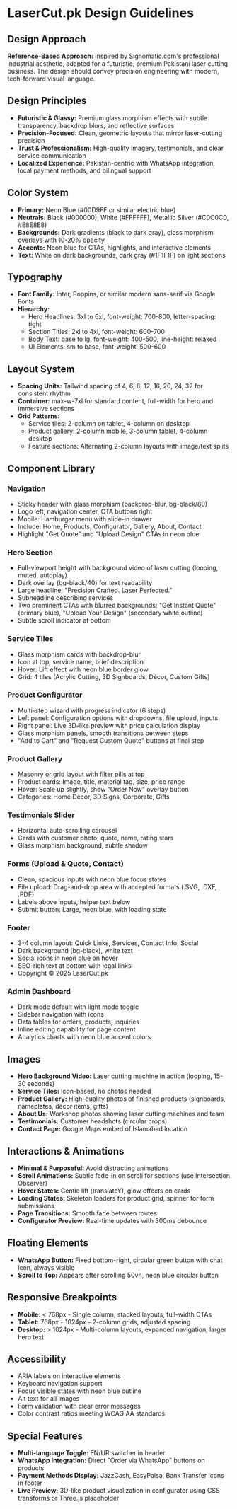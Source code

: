 # LaserCut.pk Design Guidelines

## Design Approach
**Reference-Based Approach:** Inspired by Signomatic.com's professional industrial aesthetic, adapted for a futuristic, premium Pakistani laser cutting business. The design should convey precision engineering with modern, tech-forward visual language.

## Design Principles
- **Futuristic & Glassy:** Premium glass morphism effects with subtle transparency, backdrop blurs, and reflective surfaces
- **Precision-Focused:** Clean, geometric layouts that mirror laser-cutting precision
- **Trust & Professionalism:** High-quality imagery, testimonials, and clear service communication
- **Localized Experience:** Pakistan-centric with WhatsApp integration, local payment methods, and bilingual support

## Color System
- **Primary:** Neon Blue (#00D9FF or similar electric blue)
- **Neutrals:** Black (#000000), White (#FFFFFF), Metallic Silver (#C0C0C0, #E8E8E8)
- **Backgrounds:** Dark gradients (black to dark gray), glass morphism overlays with 10-20% opacity
- **Accents:** Neon blue for CTAs, highlights, and interactive elements
- **Text:** White on dark backgrounds, dark gray (#1F1F1F) on light sections

## Typography
- **Font Family:** Inter, Poppins, or similar modern sans-serif via Google Fonts
- **Hierarchy:**
  - Hero Headlines: 3xl to 6xl, font-weight: 700-800, letter-spacing: tight
  - Section Titles: 2xl to 4xl, font-weight: 600-700
  - Body Text: base to lg, font-weight: 400-500, line-height: relaxed
  - UI Elements: sm to base, font-weight: 500-600

## Layout System
- **Spacing Units:** Tailwind spacing of 4, 6, 8, 12, 16, 20, 24, 32 for consistent rhythm
- **Container:** max-w-7xl for standard content, full-width for hero and immersive sections
- **Grid Patterns:** 
  - Service tiles: 2-column on tablet, 4-column on desktop
  - Product gallery: 2-column mobile, 3-column tablet, 4-column desktop
  - Feature sections: Alternating 2-column layouts with image/text splits

## Component Library

### Navigation
- Sticky header with glass morphism (backdrop-blur, bg-black/80)
- Logo left, navigation center, CTA buttons right
- Mobile: Hamburger menu with slide-in drawer
- Include: Home, Products, Configurator, Gallery, About, Contact
- Highlight "Get Quote" and "Upload Design" CTAs in neon blue

### Hero Section
- Full-viewport height with background video of laser cutting (looping, muted, autoplay)
- Dark overlay (bg-black/40) for text readability
- Large headline: "Precision Crafted. Laser Perfected."
- Subheadline describing services
- Two prominent CTAs with blurred backgrounds: "Get Instant Quote" (primary blue), "Upload Your Design" (secondary white outline)
- Subtle scroll indicator at bottom

### Service Tiles
- Glass morphism cards with backdrop-blur
- Icon at top, service name, brief description
- Hover: Lift effect with neon blue border glow
- Grid: 4 tiles (Acrylic Cutting, 3D Signboards, Décor, Custom Gifts)

### Product Configurator
- Multi-step wizard with progress indicator (6 steps)
- Left panel: Configuration options with dropdowns, file upload, inputs
- Right panel: Live 3D-like preview with price calculation display
- Glass morphism panels, smooth transitions between steps
- "Add to Cart" and "Request Custom Quote" buttons at final step

### Product Gallery
- Masonry or grid layout with filter pills at top
- Product cards: Image, title, material tag, size, price range
- Hover: Scale up slightly, show "Order Now" overlay button
- Categories: Home Décor, 3D Signs, Corporate, Gifts

### Testimonials Slider
- Horizontal auto-scrolling carousel
- Cards with customer photo, quote, name, rating stars
- Glass morphism background, subtle shadow

### Forms (Upload & Quote, Contact)
- Clean, spacious inputs with neon blue focus states
- File upload: Drag-and-drop area with accepted formats (.SVG, .DXF, .PDF)
- Labels above inputs, helper text below
- Submit button: Large, neon blue, with loading state

### Footer
- 3-4 column layout: Quick Links, Services, Contact Info, Social
- Dark background (bg-black), white text
- Social icons in neon blue on hover
- SEO-rich text at bottom with legal links
- Copyright © 2025 LaserCut.pk

### Admin Dashboard
- Dark mode default with light mode toggle
- Sidebar navigation with icons
- Data tables for orders, products, inquiries
- Inline editing capability for page content
- Analytics charts with neon blue accent colors

## Images
- **Hero Background Video:** Laser cutting machine in action (looping, 15-30 seconds)
- **Service Tiles:** Icon-based, no photos needed
- **Product Gallery:** High-quality photos of finished products (signboards, nameplates, décor items, gifts)
- **About Us:** Workshop photos showing laser cutting machines and team
- **Testimonials:** Customer headshots (circular crops)
- **Contact Page:** Google Maps embed of Islamabad location

## Interactions & Animations
- **Minimal & Purposeful:** Avoid distracting animations
- **Scroll Animations:** Subtle fade-in on scroll for sections (use Intersection Observer)
- **Hover States:** Gentle lift (translateY), glow effects on cards
- **Loading States:** Skeleton loaders for product grid, spinner for form submissions
- **Page Transitions:** Smooth fade between routes
- **Configurator Preview:** Real-time updates with 300ms debounce

## Floating Elements
- **WhatsApp Button:** Fixed bottom-right, circular green button with chat icon, always visible
- **Scroll to Top:** Appears after scrolling 50vh, neon blue circular button

## Responsive Breakpoints
- **Mobile:** < 768px - Single column, stacked layouts, full-width CTAs
- **Tablet:** 768px - 1024px - 2-column grids, adjusted spacing
- **Desktop:** > 1024px - Multi-column layouts, expanded navigation, larger hero text

## Accessibility
- ARIA labels on interactive elements
- Keyboard navigation support
- Focus visible states with neon blue outline
- Alt text for all images
- Form validation with clear error messages
- Color contrast ratios meeting WCAG AA standards

## Special Features
- **Multi-language Toggle:** EN/UR switcher in header
- **WhatsApp Integration:** Direct "Order via WhatsApp" buttons on products
- **Payment Methods Display:** JazzCash, EasyPaisa, Bank Transfer icons in footer
- **Live Preview:** 3D-like product visualization in configurator using CSS transforms or Three.js placeholder